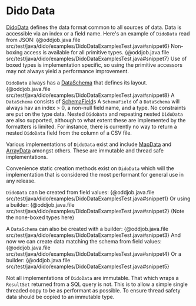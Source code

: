Dido Data
=========

[DidoData](http://rgordon.co.uk/projects/dido/current/api/dido/data/DidoData.html) 
defines the data format common to all sources of data. Data is accessible via an
index or a field name. Here's an example of `DidoData` read from JSON:
{@oddjob.java.file src/test/java/dido/examples/DidoDataExamplesTest.java#snippet6}
Non-boxing access is available for all primitive types.
{@oddjob.java.file src/test/java/dido/examples/DidoDataExamplesTest.java#snippet7}
Use of boxed types is implementation specific, so using the primitive accessors may
not always yield a performance improvement. 

`DidoData` always has a [DataSchema](http://rgordon.co.uk/projects/dido/current/api/dido/data/DataSchema.html) that
defines its layout.
{@oddjob.java.file src/test/java/dido/examples/DidoDataExamplesTest.java#snippet8}
A `DataSchema` consists of [SchemaField](http://rgordon.co.uk/projects/dido/current/api/dido/data/SchemaField.html)s
A `SchemaField` of a `DataSchema` will always hav an index > 0, a non-null field name, 
and a type. No constraints are put on the type data. Nested `DidoData` and 
repeating nested `DidoData` are also supported, although to what extent these 
are implemented by the formatters is limited. For instance, there is currently no way to
return a nested `DidoData` field from the column of a CSV file. 

Various implementations of `DidoData` exist and include
[MapData](http://rgordon.co.uk/projects/dido/current/api/dido/data/MapData.html) and
[ArrayData](http://rgordon.co.uk/projects/dido/current/api/dido/data/ArrayData.html)
amongst others. These are immutable and thread safe implementations.

Convenience static creation methods exist on `DidoData` which will the implementation 
that is considered the most performant for general use in any release.

`DidoData` can be created from field values:
{@oddjob.java.file src/test/java/dido/examples/DidoDataExamplesTest.java#snippet1}
Or using a builder:
{@oddjob.java.file src/test/java/dido/examples/DidoDataExamplesTest.java#snippet2}
(Note the none-boxed types here)

A `DataSchema` can also be created with a builder:
{@oddjob.java.file src/test/java/dido/examples/DidoDataExamplesTest.java#snippet3}
And now we can create data matching the schema from field values:
{@oddjob.java.file src/test/java/dido/examples/DidoDataExamplesTest.java#snippet4}
Or a builder:
{@oddjob.java.file src/test/java/dido/examples/DidoDataExamplesTest.java#snippet5}

Not all implementations of `DidoData` are immutable. That which
wraps a `ResultSet` returned from a SQL query is not. This is to allow
a simple single threaded copy to be as performant as possible. To ensure 
thread safety data should be copied to an immutable type.  
